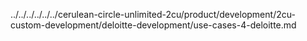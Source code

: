../../../../../../cerulean-circle-unlimited-2cu/product/development/2cu-custom-development/deloitte-development/use-cases-4-deloitte.md